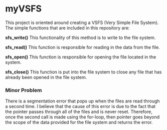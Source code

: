 # myVSFS
This project is oriented around creating a VSFS (Very Simple File System). The simple functions that are included in this repository are:

**sfs_write()**
This functionality of this method is to write to the file system. 

**sfs_read()**
This function is responsible for reading in the data from the file.

**sfs_open()**
This function is responsible for opening the file located in the system.  

**sfs_close()**
This function is put into the file system to close any file that has already been opened in the file system.  


### Minor Problem
There is a segmentation error that pops up when the files are read through a second time. I believe that the cause of this error is due to the fact that the pointer passes through all of the files and is never reset. Therefore, once the second call is made using the for-loop, then pointer goes beyond the scope of the data provided for the file system and returns the error. 
